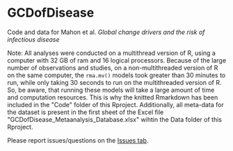 # GCDofDisease
Code and data for Mahon et al. _Global change drivers and the risk of infectious disease_

Note: All analyses were conducted on a multithread version of R, using a computer with 32 GB of ram and 16 logical processors. Because of the large number of observations and studies, on a non-multithreaded version of R on the same computer, the `rma.mv()` models took greater than 30 minutes to run, while only taking 30 seconds to run on the multithreaded version of R. So, be aware, that running these models will take a large amount of time and computation resources. This is why the knitted Rmarkdown has been included in the "Code" folder of this Rproject. Additionally, all meta-data for the dataset is present in the first sheet of the Excel file "GCDofDisease_Metaanalysis_Database.xlsx" wihtin the Data folder of this Rproject.

Please report issues/questions on the [Issues tab](https://github.com/mahonmb/GCDofDisease/Issues).
